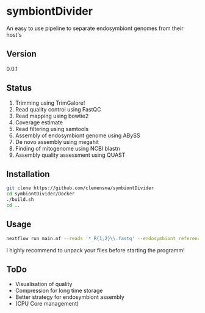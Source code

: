 # symbiontDivider
An easy to use pipeline to separate endosymbiont genomes from their host's

## Version

0.0.1

## Status

1. Trimming using TrimGalore!
2. Read quality control using FastQC
3. Read mapping using bowtie2
4. Coverage estimate
5. Read filtering using samtools
6. Assembly of endosymbiont genome using ABySS
7. De novo assembly using megahit
8. Finding of mitogenome using NCBI blastn
9. Assembly quality assessment using QUAST

## Installation

```bash
git clone https://github.com/clemensma/symbiontDivider
cd symbiontDivider/Docker
./build.sh
cd ..
```

## Usage

```bash
nextflow run main.nf --reads '*_R{1,2}\\.fastq' --endosymbiont_reference '*_endosymRef\\.fna' -with-docker
```
I highly recommend to unpack your files before starting the programm!

## ToDo

- Visualisation of quality
- Compression for long time storage
- Better strategy for endosymbiont assembly
- (CPU Core management)
